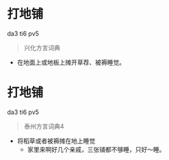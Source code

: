 # 打地铺
da3 ti6 pv5
> 兴化方言词典
- 在地面上或地板上摊开草荐、被褥睡觉。

# 打地铺
da3 ti6 pv5
> 泰州方言词典4
- 将稻草或者被褥摊在地上睡觉
  - 家里来啊好几个亲戚，三张铺都不够睡，只好～睡。
